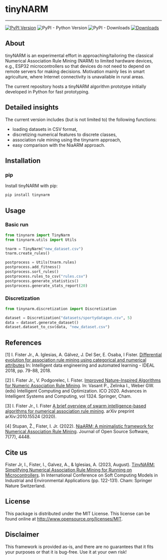 # tinyNARM

---

[![PyPI Version](https://img.shields.io/pypi/v/tinynarm.svg)](https://pypi.python.org/pypi/tinynarm)
![PyPI - Python Version](https://img.shields.io/pypi/pyversions/tinynarm.svg)
![PyPI - Downloads](https://img.shields.io/pypi/dm/tinynarm.svg)
[![Downloads](https://pepy.tech/badge/tinynarm)](https://pepy.tech/project/tinynarm)

## About

tinyNARM is an experimental effort in approaching/tailoring the classical Numerical Association Rule Mining (NARM) to limited hardware devices, e.g., ESP32 microcontrollers so that devices do not need to depend on remote servers for making decisions. Motivation mainly lies in smart agriculture, where Internet connectivity is unavailable in rural areas.

The current repository hosts a tinyNARM algorithm prototype initially developed in Python for fast prototyping.

## Detailed insights
The current version includes (but is not limited to) the following functions:

- loading datasets in CSV format,
- discretizing numerical features to discrete classes,
- association rule mining using the tinynarm approach,
- easy comparison with the NiaARM approach.

## Installation

### pip

Install tinyNARM with pip:

```sh
pip install tinynarm
```

## Usage

### Basic run

```python
from tinynarm import TinyNarm
from tinynarm.utils import Utils

tnarm = TinyNarm("new_dataset.csv")
tnarm.create_rules()

postprocess = Utils(tnarm.rules)
postprocess.add_fitness()
postprocess.sort_rules()
postprocess.rules_to_csv("rules.csv")
postprocess.generate_statistics()
postprocess.generate_stats_report(20)
```

### Discretization

```python
from tinynarm.discretization import Discretization

dataset = Discretization("datasets/sportydatagen.csv", 5)
data = dataset.generate_dataset()
dataset.dataset_to_csv(data, "new_dataset.csv")
```

## References

[1] I. Fister Jr., A. Iglesias, A. Gálvez, J. Del Ser, E. Osaba, I Fister. [Differential evolution for association rule mining using categorical and numerical attributes](http://www.iztok-jr-fister.eu/static/publications/231.pdf) In: Intelligent data engineering and automated learning - IDEAL 2018, pp. 79-88, 2018.

[2] I. Fister Jr., V. Podgorelec, I. Fister. [Improved Nature-Inspired Algorithms for Numeric Association Rule Mining](https://link.springer.com/chapter/10.1007/978-3-030-68154-8_19). In: Vasant P., Zelinka I., Weber GW. (eds) Intelligent Computing and Optimization. ICO 2020. Advances in Intelligent Systems and Computing, vol 1324. Springer, Cham.

[3] I. Fister Jr., I. Fister [A brief overview of swarm intelligence-based algorithms for numerical association rule mining](https://arxiv.org/abs/2010.15524). arXiv preprint arXiv:2010.15524 (2020).

[4] Stupan, Ž., Fister, I. Jr. (2022). [NiaARM: A minimalistic framework for Numerical Association Rule Mining](https://joss.theoj.org/papers/10.21105/joss.04448.pdf). Journal of Open Source Software, 7(77), 4448.

## Cite us

Fister Jr, I., Fister, I., Galvez, A., & Iglesias, A. (2023, August). [TinyNARM: Simplifying Numerical Association Rule Mining for Running on Microcontrollers](https://www.iztok.xyz/static/publications/313.pdf). In International Conference on Soft Computing Models in Industrial and Environmental Applications (pp. 122-131). Cham: Springer Nature Switzerland.

## License

This package is distributed under the MIT License. This license can be found online at <http://www.opensource.org/licenses/MIT>.

## Disclaimer

This framework is provided as-is, and there are no guarantees that it fits your purposes or that it is bug-free. Use it at your own risk!
